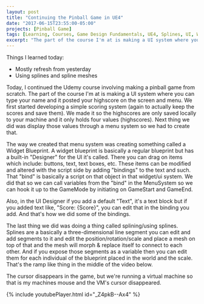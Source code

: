 ```yaml
---
layout: post
title: "Continuing the Pinball Game in UE4"
date: "2017-06-15T23:55:00-05:00"
projects: [Pinball Game]
tags: [Learning, Courses, Game Design Fundamentals, UE4, Splines, UI, Widgets]
excerpt: "The part of the course I'm at is making a UI system where you can type your name and it posted your highscore on the screen and menu."
---
```


Things I learned today:
- Mostly refresh from yesterday
- Using splines and spline meshes

Today, I continued the Udemy course involving making a pinball game from scratch. The part of the course I'm at is making a UI system where you can type your name and it posted your highscore on the screen and menu. We first started developing a simple scoring system (again to actually keep the scores and save them). We made it so the highscores are only saved locally to your machine and it only holds four values (highscores). Next thing we did was display those values through a menu system so we had to create that. 

The way we created that menu system was creating something called a Widget Blueprint. A widget blueprint is basically a regular blueprint but has a built-in "Designer" for the UI it's called. There you can drag on items which include: buttons, text, text boxes, etc. These items can be modified and altered with the script side by adding "bindings" to the text and such. That "bind" is basically a script on that object in that widget/ui system. We did that so we can call variables from the "bind" in the MenuSystem so we can hook it up to the GameMode by initiating on GameStart and GameEnd.

Also, in the UI Designer if you add a default "Text", it's a text block but if you added text like, "Score: {Score}", you can edit that in the binding you add. And that's how we did some of the bindings.

The last thing we did was doing a thing called splining/using splines. Splines are a basically a three-dimensional line segment you can edit and add segments to it and edit the position/rotation/scale and place a mesh on top of that and the mesh will morph & replace itself to connect to each other. And if you expose those segments as a variable then you can edit them for each individual of the blueprint placed in the world and the scale. That's the ramp like thing in the middle of the video below.

The cursor disappears in the game, but we're running a virtual machine so that is my machines mouse and the VM's cursor disappeared. 

{% include youtubePlayer.html id="_Z4pkB--Ax4" %}